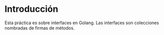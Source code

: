 # Introducción

Esta práctica es sobre interfaces en Golang. Las interfaces son colecciones nombradas de firmas de métodos.
